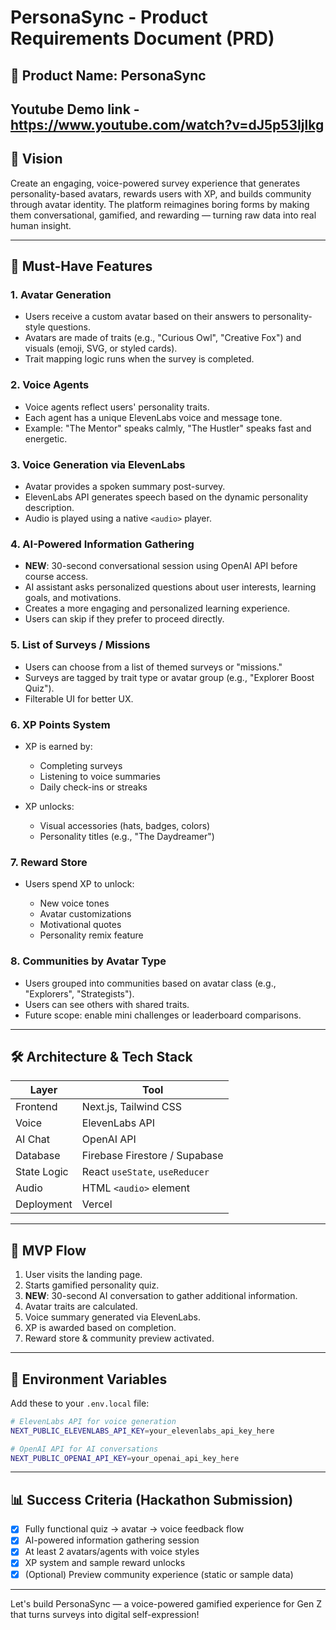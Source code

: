 # PersonaSync - Product Requirements Document (PRD)

## 🧀 Product Name: PersonaSync

## Youtube Demo link - https://www.youtube.com/watch?v=dJ5p53Ijlkg

## 🌟 Vision

Create an engaging, voice-powered survey experience that generates personality-based avatars, rewards users with XP, and builds community through avatar identity. The platform reimagines boring forms by making them conversational, gamified, and rewarding — turning raw data into real human insight.

---

## 🔑 Must-Have Features

### 1. Avatar Generation

* Users receive a custom avatar based on their answers to personality-style questions.
* Avatars are made of traits (e.g., "Curious Owl", "Creative Fox") and visuals (emoji, SVG, or styled cards).
* Trait mapping logic runs when the survey is completed.

### 2. Voice Agents

* Voice agents reflect users' personality traits.
* Each agent has a unique ElevenLabs voice and message tone.
* Example: "The Mentor" speaks calmly, "The Hustler" speaks fast and energetic.

### 3. Voice Generation via ElevenLabs

* Avatar provides a spoken summary post-survey.
* ElevenLabs API generates speech based on the dynamic personality description.
* Audio is played using a native `<audio>` player.

### 4. AI-Powered Information Gathering

* **NEW**: 30-second conversational session using OpenAI API before course access.
* AI assistant asks personalized questions about user interests, learning goals, and motivations.
* Creates a more engaging and personalized learning experience.
* Users can skip if they prefer to proceed directly.

### 5. List of Surveys / Missions

* Users can choose from a list of themed surveys or "missions."
* Surveys are tagged by trait type or avatar group (e.g., "Explorer Boost Quiz").
* Filterable UI for better UX.

### 6. XP Points System

* XP is earned by:

  * Completing surveys
  * Listening to voice summaries
  * Daily check-ins or streaks
* XP unlocks:

  * Visual accessories (hats, badges, colors)
  * Personality titles (e.g., "The Daydreamer")

### 7. Reward Store

* Users spend XP to unlock:

  * New voice tones
  * Avatar customizations
  * Motivational quotes
  * Personality remix feature

### 8. Communities by Avatar Type

* Users grouped into communities based on avatar class (e.g., "Explorers", "Strategists").
* Users can see others with shared traits.
* Future scope: enable mini challenges or leaderboard comparisons.

---

## 🛠️ Architecture & Tech Stack

| Layer       | Tool                           |
| ----------- | ------------------------------ |
| Frontend    | Next.js, Tailwind CSS          |
| Voice       | ElevenLabs API                 |
| AI Chat     | OpenAI API                     |
| Database    | Firebase Firestore / Supabase  |
| State Logic | React `useState`, `useReducer` |
| Audio       | HTML `<audio>` element         |
| Deployment  | Vercel                         |

---

## 🤎 MVP Flow

1. User visits the landing page.
2. Starts gamified personality quiz.
3. **NEW**: 30-second AI conversation to gather additional information.
4. Avatar traits are calculated.
5. Voice summary generated via ElevenLabs.
6. XP is awarded based on completion.
7. Reward store & community preview activated.

---

## 🔧 Environment Variables

Add these to your `.env.local` file:

```bash
# ElevenLabs API for voice generation
NEXT_PUBLIC_ELEVENLABS_API_KEY=your_elevenlabs_api_key_here

# OpenAI API for AI conversations
NEXT_PUBLIC_OPENAI_API_KEY=your_openai_api_key_here
```

---

## 📊 Success Criteria (Hackathon Submission)

* [x] Fully functional quiz → avatar → voice feedback flow
* [x] AI-powered information gathering session
* [x] At least 2 avatars/agents with voice styles
* [x] XP system and sample reward unlocks
* [x] (Optional) Preview community experience (static or sample data)

---

Let's build PersonaSync — a voice-powered gamified experience for Gen Z that turns surveys into digital self-expression!
